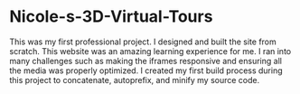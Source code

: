 # Nicole-s-3D-Virtual-Tours
This was my first professional project. I designed and built the site from scratch. This website was an amazing learning experience for me. I ran into many challenges such as making the iframes responsive and ensuring all the media was properly optimized. I created my first build process during this project to concatenate, autoprefix, and minify my source code.
